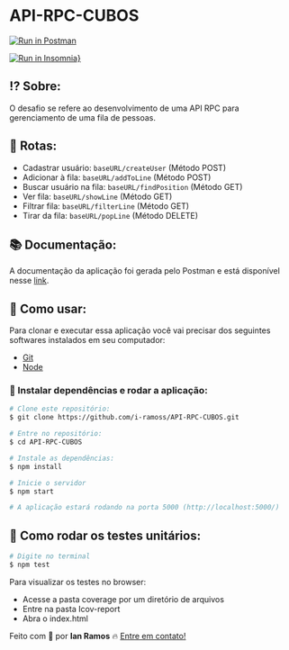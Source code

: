 # API-RPC-CUBOS

[![Run in Postman](https://run.pstmn.io/button.svg)](https://app.getpostman.com/run-collection/e8d418ee169e2dfac74a#?env%5BDevelopment%5D=W3sia2V5IjoiYmFzZVVSTCIsInZhbHVlIjoiaHR0cDovL2xvY2FsaG9zdDo1MDAwIiwiZW5hYmxlZCI6dHJ1ZX1d)

[![Run in Insomnia}](https://insomnia.rest/images/run.svg)](https://insomnia.rest/run/?label=API-RPC%20Cubos&uri=https%3A%2F%2Fraw.githubusercontent.com%2Fi-ramoss%2FAPI-RPC-CUBOS%2Fmaster%2F.github%2Finsomnia_export.json)

## :interrobang: Sobre:
O desafio se refere ao desenvolvimento de uma API RPC para gerenciamento de uma fila de pessoas.


## :pushpin: Rotas:
- Cadastrar usuário: ```baseURL/createUser``` (Método POST)
- Adicionar à fila: ```baseURL/addToLine``` (Método POST)
- Buscar usuário na fila: ```baseURL/findPosition``` (Método GET)
- Ver fila: ```baseURL/showLine``` (Método GET)
- Filtrar fila: ```baseURL/filterLine``` (Método GET)
- Tirar da fila: ```baseURL/popLine``` (Método DELETE)


## :books: Documentação:
A documentação da aplicação foi gerada pelo Postman e está disponível nesse [link](https://documenter.getpostman.com/view/12814363/TVKFzvto).


## :construction_worker: Como usar:

Para clonar e executar essa aplicação você vai precisar dos seguintes softwares instalados em seu computador: 
- [Git](https://git-scm.com/)
- [Node](https://nodejs.org/en/)


### :electric_plug: Instalar dependências e rodar a aplicação:

```bash
# Clone este repositório:
$ git clone https://github.com/i-ramoss/API-RPC-CUBOS.git

# Entre no repositório:
$ cd API-RPC-CUBOS

# Instale as dependências:
$ npm install

# Inicie o servidor
$ npm start

# A aplicação estará rodando na porta 5000 (http://localhost:5000/)
```

## :construction_worker: Como rodar os testes unitários:
```bash
# Digite no terminal
$ npm test
```
Para visualizar os testes no browser:
- Acesse a pasta coverage por um diretório de arquivos
- Entre na pasta Icov-report
- Abra o index.html

Feito com :green_heart: por **Ian Ramos** :fire: [Entre em contato!](https://www.linkedin.com/in/ian-ramos/)
